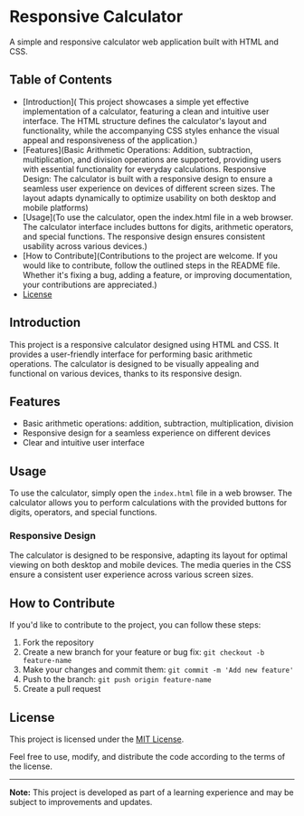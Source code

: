 # Responsive Calculator

A simple and responsive calculator web application built with HTML and CSS.

## Table of Contents

- [Introduction]( This project showcases a simple yet effective implementation of a calculator, featuring a clean and intuitive user interface. The HTML structure defines the calculator's layout and functionality, while the accompanying CSS styles enhance the visual appeal and responsiveness of the application.)
- [Features](Basic Arithmetic Operations: Addition, subtraction, multiplication, and division operations are supported, providing users with essential functionality for everyday calculations.
Responsive Design: The calculator is built with a responsive design to ensure a seamless user experience on devices of different screen sizes. The layout adapts dynamically to optimize usability on both desktop and mobile platforms)
- [Usage](To use the calculator, open the index.html file in a web browser. The calculator interface includes buttons for digits, arithmetic operators, and special functions. The responsive design ensures consistent usability across various devices.)
- [How to Contribute](Contributions to the project are welcome. If you would like to contribute, follow the outlined steps in the README file. Whether it's fixing a bug, adding a feature, or improving documentation, your contributions are appreciated.)
- [License](opensoureces)

## Introduction

This project is a responsive calculator designed using HTML and CSS. It provides a user-friendly interface for performing basic arithmetic operations. The calculator is designed to be visually appealing and functional on various devices, thanks to its responsive design.

## Features

- Basic arithmetic operations: addition, subtraction, multiplication, division
- Responsive design for a seamless experience on different devices
- Clear and intuitive user interface

## Usage

To use the calculator, simply open the `index.html` file in a web browser. The calculator allows you to perform calculations with the provided buttons for digits, operators, and special functions.

### Responsive Design

The calculator is designed to be responsive, adapting its layout for optimal viewing on both desktop and mobile devices. The media queries in the CSS ensure a consistent user experience across various screen sizes.

## How to Contribute

If you'd like to contribute to the project, you can follow these steps:

1. Fork the repository 
2. Create a new branch for your feature or bug fix: `git checkout -b feature-name`
3. Make your changes and commit them: `git commit -m 'Add new feature'`
4. Push to the branch: `git push origin feature-name`
5. Create a pull request

## License

This project is licensed under the [MIT License](LICENSE).

Feel free to use, modify, and distribute the code according to the terms of the license.

---

**Note:** This project is developed as part of a learning experience and may be subject to improvements and updates.

